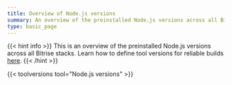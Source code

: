 ```yaml
---
title: Overview of Node.js versions
summary: An overview of the preinstalled Node.js versions across all Bitrise stacks.
type: basic_page
---
```


{{< hint info >}}
This is an overview of the preinstalled Node.js versions across all Bitrise stacks.
Learn how to define tool versions for reliable builds [here](../../tips/Tool%20versions).
{{< /hint >}}

{{< toolversions tool="Node.js versions" >}}

